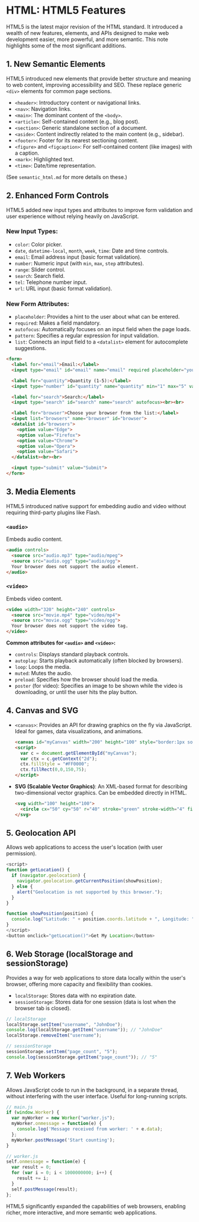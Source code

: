 # HTML: HTML5 Features

HTML5 is the latest major revision of the HTML standard. It introduced a wealth of new features, elements, and APIs designed to make web development easier, more powerful, and more semantic. This note highlights some of the most significant additions.

## 1. New Semantic Elements

HTML5 introduced new elements that provide better structure and meaning to web content, improving accessibility and SEO. These replace generic `<div>` elements for common page sections.

*   `<header>`: Introductory content or navigational links.
*   `<nav>`: Navigation links.
*   `<main>`: The dominant content of the `<body>`.
*   `<article>`: Self-contained content (e.g., blog post).
*   `<section>`: Generic standalone section of a document.
*   `<aside>`: Content indirectly related to the main content (e.g., sidebar).
*   `<footer>`: Footer for its nearest sectioning content.
*   `<figure>` and `<figcaption>`: For self-contained content (like images) with a caption.
*   `<mark>`: Highlighted text.
*   `<time>`: Date/time representation.

(See `semantic_html.md` for more details on these.)

## 2. Enhanced Form Controls

HTML5 added new input types and attributes to improve form validation and user experience without relying heavily on JavaScript.

### New Input Types:

*   `color`: Color picker.
*   `date`, `datetime-local`, `month`, `week`, `time`: Date and time controls.
*   `email`: Email address input (basic format validation).
*   `number`: Numeric input (with `min`, `max`, `step` attributes).
*   `range`: Slider control.
*   `search`: Search field.
*   `tel`: Telephone number input.
*   `url`: URL input (basic format validation).

### New Form Attributes:

*   `placeholder`: Provides a hint to the user about what can be entered.
*   `required`: Makes a field mandatory.
*   `autofocus`: Automatically focuses on an input field when the page loads.
*   `pattern`: Specifies a regular expression for input validation.
*   `list`: Connects an input field to a `<datalist>` element for autocomplete suggestions.

```html
<form>
  <label for="email">Email:</label>
  <input type="email" id="email" name="email" required placeholder="your@example.com"><br><br>

  <label for="quantity">Quantity (1-5):</label>
  <input type="number" id="quantity" name="quantity" min="1" max="5" value="1"><br><br>

  <label for="search">Search:</label>
  <input type="search" id="search" name="search" autofocus><br><br>

  <label for="browser">Choose your browser from the list:</label>
  <input list="browsers" name="browser" id="browser">
  <datalist id="browsers">
    <option value="Edge">
    <option value="Firefox">
    <option value="Chrome">
    <option value="Opera">
    <option value="Safari">
  </datalist><br><br>

  <input type="submit" value="Submit">
</form>
```

## 3. Media Elements

HTML5 introduced native support for embedding audio and video without requiring third-party plugins like Flash.

### `<audio>`

Embeds audio content.

```html
<audio controls>
  <source src="audio.mp3" type="audio/mpeg">
  <source src="audio.ogg" type="audio/ogg">
  Your browser does not support the audio element.
</audio>
```

### `<video>`

Embeds video content.

```html
<video width="320" height="240" controls>
  <source src="movie.mp4" type="video/mp4">
  <source src="movie.ogg" type="video/ogg">
  Your browser does not support the video tag.
</video>
```

**Common attributes for `<audio>` and `<video>`:**

*   `controls`: Displays standard playback controls.
*   `autoplay`: Starts playback automatically (often blocked by browsers).
*   `loop`: Loops the media.
*   `muted`: Mutes the audio.
*   `preload`: Specifies how the browser should load the media.
*   `poster` (for video): Specifies an image to be shown while the video is downloading, or until the user hits the play button.

## 4. Canvas and SVG

*   `<canvas>`: Provides an API for drawing graphics on the fly via JavaScript. Ideal for games, data visualizations, and animations.

    ```html
    <canvas id="myCanvas" width="200" height="100" style="border:1px solid #000000;"></canvas>
    <script>
      var c = document.getElementById("myCanvas");
      var ctx = c.getContext("2d");
      ctx.fillStyle = "#FF0000";
      ctx.fillRect(0,0,150,75);
    </script>
    ```

*   **SVG (Scalable Vector Graphics)**: An XML-based format for describing two-dimensional vector graphics. Can be embedded directly in HTML.

    ```html
    <svg width="100" height="100">
      <circle cx="50" cy="50" r="40" stroke="green" stroke-width="4" fill="yellow" />
    </svg>
    ```

## 5. Geolocation API

Allows web applications to access the user's location (with user permission).

```javascript
<script>
function getLocation() {
  if (navigator.geolocation) {
    navigator.geolocation.getCurrentPosition(showPosition);
  } else {
    alert("Geolocation is not supported by this browser.");
  }
}

function showPosition(position) {
  console.log("Latitude: " + position.coords.latitude + ", Longitude: " + position.coords.longitude);
}
</script>
<button onclick="getLocation()">Get My Location</button>
```

## 6. Web Storage (localStorage and sessionStorage)

Provides a way for web applications to store data locally within the user's browser, offering more capacity and flexibility than cookies.

*   `localStorage`: Stores data with no expiration date.
*   `sessionStorage`: Stores data for one session (data is lost when the browser tab is closed).

```javascript
// localStorage
localStorage.setItem("username", "JohnDoe");
console.log(localStorage.getItem("username")); // "JohnDoe"
localStorage.removeItem("username");

// sessionStorage
sessionStorage.setItem("page_count", "5");
console.log(sessionStorage.getItem("page_count")); // "5"
```

## 7. Web Workers

Allows JavaScript code to run in the background, in a separate thread, without interfering with the user interface. Useful for long-running scripts.

```javascript
// main.js
if (window.Worker) {
  var myWorker = new Worker("worker.js");
  myWorker.onmessage = function(e) {
    console.log('Message received from worker: ' + e.data);
  };
  myWorker.postMessage('Start counting');
}

// worker.js
self.onmessage = function(e) {
  var result = 0;
  for (var i = 0; i < 1000000000; i++) {
    result += i;
  }
  self.postMessage(result);
};
```

HTML5 significantly expanded the capabilities of web browsers, enabling richer, more interactive, and more semantic web applications.